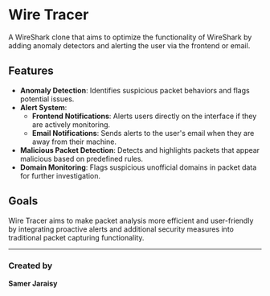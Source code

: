# Wire Tracer

A WireShark clone that aims to optimize the functionality of WireShark by adding
anomaly detectors and alerting the user via the frontend or email.

## Features

- **Anomaly Detection**: Identifies suspicious packet behaviors and flags
  potential issues.
- **Alert System**:
  - **Frontend Notifications**: Alerts users directly on the interface if they
    are actively monitoring.
  - **Email Notifications**: Sends alerts to the user's email when they are away
    from their machine.
- **Malicious Packet Detection**: Detects and highlights packets that appear
  malicious based on predefined rules.
- **Domain Monitoring**: Flags suspicious unofficial domains in packet data for
  further investigation.

## Goals

Wire Tracer aims to make packet analysis more efficient and user-friendly by
integrating proactive alerts and additional security measures into traditional
packet capturing functionality.

---

### Created by

**Samer Jaraisy**
